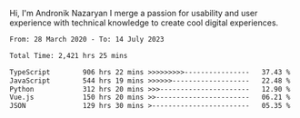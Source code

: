 Hi, I'm Andronik Nazaryan
I merge a passion for usability and user experience with technical knowledge to create cool digital experiences.


<!--START_SECTION:waka-->

```txt
From: 28 March 2020 - To: 14 July 2023

Total Time: 2,421 hrs 25 mins

TypeScript        906 hrs 22 mins >>>>>>>>>----------------   37.43 %
JavaScript        544 hrs 19 mins >>>>>>-------------------   22.48 %
Python            312 hrs 20 mins >>>----------------------   12.90 %
Vue.js            150 hrs 20 mins >>-----------------------   06.21 %
JSON              129 hrs 30 mins >------------------------   05.35 %
```

<!--END_SECTION:waka-->
